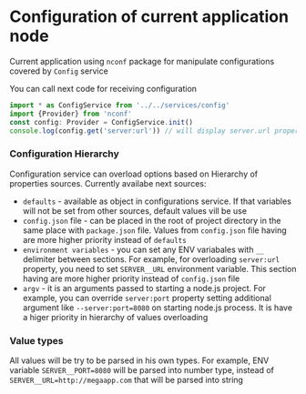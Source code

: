 # Configuration of current application node

Current application using `nconf` package for manipulate configurations covered by `Config` service

You can call next code for receiving configuration 

```typescript
import * as ConfigService from '../../services/config'
import {Provider} from 'nconf'
const config: Provider = ConfigService.init()
console.log(config.get('server:url')) // will display server.url property from configuration object
```

### Configuration Hierarchy 

Configuration service can overload options based on Hierarchy of properties sources. Currently availabe next sources:

* `defaults` - available as object in configurations service. If that variables will not be set from other sources, default values vill be use
* `config.json` file - can be placed in the root of project directory in the same place with `package.json` file. Values from `config.json` file having are more higher priority instead of `defaults`
* `environment variables` - you can set any ENV variabales with `__` delimiter between sections. For example, for overloading `server:url` property, you need to set `SERVER__URL` environment variable. This section having are more higher priority instead of `config.json` file
* `argv` - it is an arguments passed to starting a node.js project. For example, you can override `server:port` property setting additional argument like `--server:port=8080` on starting node.js process. It is have a higer priority in hierarchy of values overloading

### Value types

All values will be try to be parsed in his own types. For example, ENV variable `SERVER__PORT=8080` will be parsed into number type, instead of `SERVER__URL=http://megaapp.com` that will be parsed into string 
